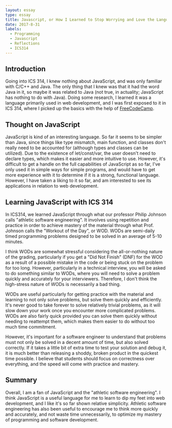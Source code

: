 ```yaml
---
layout: essay
type: essay
title: Javascript, or How I Learned to Stop Worrying and Love the Language
date: 2017-8-31
labels:
  - Programming
  - Javascript
  - Reflections
  - ICS314
---
```


## Introduction

Going into ICS 314, I knew nothing about JavaScript, and was only familiar with C/C++ and Java. The only thing that I knew was that it had the word Java in it, so maybe it was related to Java (not true, in actuality; JavaScript has nothing to do with Java). Doing some research, I learned it was a language primarily used in web development, and I was first exposed to it in ICS 314, where I picked up the basics with the help of [FreeCodeCamp](https://www.freecodecamp.org/).

## Thought on JavaScript

JavaScript is kind of an interesting language. So far it seems to be simpler than Java, since things like type mismatch, main function, and classes don't really need to be accounted for (although types and classes can be utilized). Due to the existence of let/const/var, the user doesn't need to declare types, which makes it easier and more intuitive to use. However, it's difficult to get a handle on the full capabilities of JavaScript as so far, I've only used it in simple ways for simple programs, and would have to get more experience with it to determine if it is a strong, functional language. However, I have taken a liking to it so far, and am interested to see its applications in relation to web development.

## Learning JavaScript with ICS 314

In ICS314, we learned JavaScript through what our professor Philip Johnson calls "athletic software engineering". It involves using repetition and practice in order to achieve mastery of the material through what Prof. Johnson calls the "Workout of the Day",  or WOD. WODs are semi-daily timed programming problems designed to be solved in an average of 5-10 minutes. 

I think WODs are somewhat stressful considering the all-or-nothing nature of the grading, particularly if you get a "Did Not Finish" (DNF) for the WOD as a result of a possible mistake in the code or being stuck on the problem for too long. However, particularly in a technical interview, you will be asked to do something similar to WODs, where you will need to solve a problem quickly and accurately for your interviewers. Therefore, I don't think the high-stress nature of WODs is necessarily a bad thing.

WODs are useful particularly for getting practice with the material and learning to not only solve problems, but solve them quickly and efficiently. It's never good to take forever to solve relatively trivial problems, as it will slow down your work once you encounter more complicated problems. WODs are also fairly quick provided you can solve them quickly without needing to reattempt them, which makes them easier to do without too much time commitment.

However, it's important for a software engineer to understand that problems must not only be solved in a decent amount of time, but also solved correctly. If it takes a little bit of extra time to test your solution and debug it, it is much better than releasing a shoddy, broken product in the quickest time possible. I believe that students should focus on correctness over everything, and the speed will come with practice and mastery.

## Summary

Overall, I am a fan of JavaScript and the "athletic software engineering". I think JavaScript is a useful language for me to learn to dip my feet into web development, and I like it's so far shown relative simplicity. Athletic software engineering has also been useful to encourage me to think more quickly and accurately, and not waste time unnecessarily, to optimize my mastery of programming and software development.
